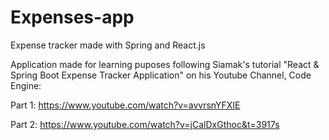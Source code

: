 # Expenses-app
Expense tracker made with Spring and React.js

Application made for learning puposes following Siamak's tutorial "React & Spring Boot Expense Tracker Application" on his Youtube Channel, Code Engine:

Part 1: https://www.youtube.com/watch?v=avvrsnYFXIE

Part 2: https://www.youtube.com/watch?v=jCalDxGthoc&t=3917s
